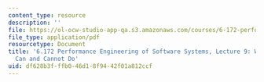```yaml
---
content_type: resource
description: ''
file: https://ol-ocw-studio-app-qa.s3.amazonaws.com/courses/6-172-performance-engineering-of-software-systems-fall-2018/df628b3fffb046d18f9442f01a812ccf_MIT6_172F18_lec9.pdf
file_type: application/pdf
resourcetype: Document
title: '6.172 Performance Engineering of Software Systems, Lecture 9: What Compilers
  Can and Cannot Do'
uid: df628b3f-ffb0-46d1-8f94-42f01a812ccf
---
```

